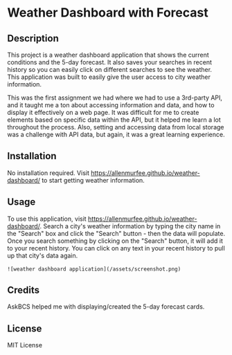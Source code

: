 # Weather Dashboard with Forecast

## Description

This project is a weather dashboard application that shows the current conditions and the 5-day forecast. It also saves your searches in recent history so you can easily click on different searches to see the weather. This application was built to easily give the user access to city weather information.

This was the first assignment we had where we had to use a 3rd-party API, and it taught me a ton about accessing information and data, and how to display it effectively on a web page. It was difficult for me to create elements based on specific data within the API, but it helped me learn a lot throughout the process. Also, setting and accessing data from local storage was a challenge with API data, but again, it was a great learning experience.

## Installation

No installation required. Visit https://allenmurfee.github.io/weather-dashboard/ to start getting weather information.

## Usage

To use this application, visit https://allenmurfee.github.io/weather-dashboard/. Search a city's weather information by typing the city name in the "Search" box and click the "Search" button - then the data will populate. Once you search something by clicking on the "Search" button, it will add it to your recent history. You can click on any text in your recent history to pull up that city's data again.

    ![weather dashboard application](/assets/screenshot.png)

## Credits

AskBCS helped me with displaying/created the 5-day forecast cards.

## License

MIT License
